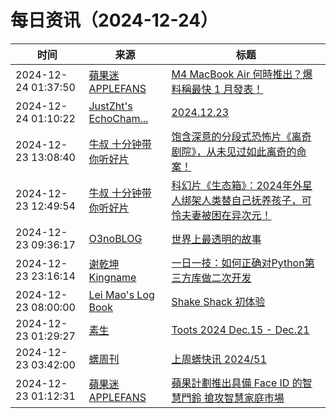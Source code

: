 ﻿# 每日资讯（2024-12-24）

|时间|来源|标题|
|---|---|---|
|2024-12-24 01:37:50|[蘋果迷 APPLEFANS](https://applefans.today/feed/)|[M4 MacBook Air 何時推出？爆料稱最快 1 月發表！](https://applefans.today/2024-12-m4-macbook-air-release-date-rumors/)|
|2024-12-24 01:10:22|[JustZht's EchoCham...](https://www.justzht.com/rss/)|[2024.12.23](https://www.justzht.com/2024-12-23/)|
|2024-12-23 13:08:40|[牛叔 十分钟带你听好片](https://getpodcast.xyz/data/ximalaya/11534451.xml)|[饱含深意的分段式恐怖片《离奇剧院》，从未见过如此离奇的命案！](https://www.ximalaya.com/sound/786948465)|
|2024-12-23 12:49:54|[牛叔 十分钟带你听好片](https://getpodcast.xyz/data/ximalaya/11534451.xml)|[科幻片《生态箱》：2024年外星人绑架人类替自己抚养孩子，可怜夫妻被困在异次元！](https://www.ximalaya.com/sound/786940225)|
|2024-12-23 09:36:17|[O3noBLOG](https://feeds.feedburner.com/othree)|[世界上最透明的故事](https://blog.othree.net/log/2024/12/23/transparent-story/)|
|2024-12-23 23:16:14|[谢乾坤 Kingname](http://www.kingname.info/atom.xml)|[一日一技：如何正确对Python第三方库做二次开发](https://www.kingname.info/2024/12/23/pip-install-e/)|
|2024-12-23 08:00:00|[Lei Mao's Log Book](https://leimao.github.io/atom.xml)|[Shake Shack 初体验](https://leimao.github.io/essay/Shake-Shack-%E5%88%9D%E4%BD%93%E9%AA%8C/)|
|2024-12-23 01:29:27|[素生](http://z.arlmy.me/atom.xml)|[Toots 2024 Dec.15 - Dec.21](http://z.arlmy.me/posts/MastodonArchives/2024/MastodonTootsArchives_20241221/)|
|2024-12-23 03:42:00|[蠎周刊](https://weekly.pychina.org/feeds/all.atom.xml)|[上周蠎快讯 2024/51](https://weekly.pychina.org/pyrecap/pyrw-2451.html)|
|2024-12-23 01:12:31|[蘋果迷 APPLEFANS](https://applefans.today/feed/)|[蘋果計劃推出具備 Face ID 的智慧門鈴 搶攻智慧家庭市場](https://applefans.today/2024-12-apple-doorbell-with-face-id-rumor/)|
